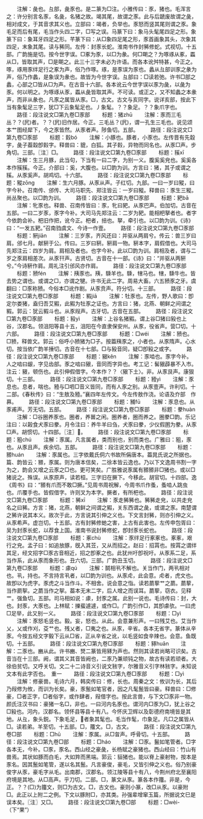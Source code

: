 <!-- { "loadSidebar": true } -->
　　注解：彘也。彑部，彘豕也。是二篆为□注。小雅传曰：豕，猪也。毛浑言之：许分别言名豕，名彘，名猪之故。竭其尾，故谓之豕。此与后蹏废故谓之彘，相对成文，于其音求其义也。立部曰：竭者，负举也。豕怒而竖其尾则谓之豕。象毛足而后有尾，毛当作头四二字，□写之误。马篆下曰：象马头髦尾四足之形。象篆下曰：象耳牙四足之形。芊篆下曰：从□象四足尾之形，豕首画象其头，次象其四足，末象其尾。读与豨同。左传：封豕长蛇。淮南书作封豨修蛇。式视切。十五部。广韵施是切。按今世字误。□豖为豕，以□为彖。何□朙之？为啄琢从豖，蟸从□，皆取其声，□是朙之。此三十三字未必为许语。而各本讹舛特甚，今正之。啄，琢用豕绊足行之豖为声，俗乃作啄。琢，是豕误为豕也。蠡从彑部训豕之彖为声，俗乃作蠡，是象误为彖也。故皆为今世字误。彑部曰：□读若弛。许书□部之蠡，心部之□皆从□为声。在古音十六部。各本讹云今世字误以豕为彘，以彘为豕。何以明之。为啄琢从豕，蟸从彘皆取其声。不可读。或正之，又不知蠡之本彖声，而非从彖也。凡豕之属皆从豕。□，古文。古文与亥同字。说详亥部，按此下当有象髦足三字，犹□下云象髦足也。丿象髦。？？象足。？？象爪字也。
　　路径：段注说文□第九卷□豕部
　　标题：猪zhū
　　注解：豕而三毛丛？？(凥)者。？？(凥)旧作居。今正。三毛丛？(凥)，谓一孔生三毛也。说见颂本艹图经犀下，今之豕皆然。从豕者声。陟鱼切。五部。
　　路径：段注说文□第九卷□豕部
　　标题：豰bó
　　注解：小豚也。豚者，小豕也。左传晋有先縠字，彘子葢縠卽豰字。释兽曰：貔，白狐。其子豰，异物而同名也。从豕□声。步角切。三部。〖注〗□。
　　路径：段注说文□第九卷□豕部
　　标题：豯xī
　　注解：生三月豚，此当句，下当有一曰二字，为别一义。腹奚奚皃也。奚奚各本作豯豯。今正。介部曰：奚，大腹也。以□韵为训。方言曰：猪，其子或谓之豯。从豕奚声。胡鸡切。十六部。
　　路径：段注说文□第九卷□豕部
　　标题：豵zōnɡ
　　注解：生六月豚。从豕从声。子红切。九部。一曰一岁曰豵，曰字今补。召南传、邠传、大司马职先、郑注皆云：一岁曰豵。释兽曰：豕生三豵。尚丛聚也。以□韵为训。
　　路径：段注说文□第九卷□豕部
　　标题：豝bā
　　注解：牝豕也。释兽、召南传皆曰：豕，牝曰豝。从豕巴声。伯加切。古音在五部。一曰二岁豕，豕字今补。大司马先郑注云：二岁为豝。能相杷拏者也。者字今依韵会补。杷旧作把，讹今正。杷者，掊也。拏，牵引也。以□韵为训。《诗》曰：“一发五豝。”召南驺虞文、今诗一作壹。
　　路径：段注说文□第九卷□豕部
　　标题：豣jiān
　　注解：三岁豕，齐风还曰：并驱从两肩兮。传云：兽三岁曰肩。邠七月。献豣于公。传曰。三岁曰豣。豣肩一物。豣本字，肩假借也。大司马先郑注云：四岁为肩。肩相及者也。也字今补。此以□韵为训。肩相及者，谓与二岁之豕肩相差次。从豕幵声。古贤切。古音在十一部。《诗》曰：“并驱从两豣兮。”今诗豣作肩。周礼注引邠风亦作肩。
　　路径：段注说文□第九卷□豕部
　　标题：豮fén
　　注解：羠豕也。羠，騬羊也。騬，犗马也。犗，騬牛也。皆去势之谓也。或谓之□，亦谓之犍。许书无此二字。周易大畜。六五豮豕之牙。虞翻曰：□豕称豮。今俗本□讹作剧。从豕贲声。符分切。十三部。
　　路径：段注说文□第九卷□豕部
　　标题：豭jiā
　　注解：牡豕也。左传，野人歌曰：卽定尔娄猪，盍归吾艾豭，此豭为牡豕之证也。方言曰：猪，北燕、朝鲜之间谓之豭。郭云：犹云豭斗也。从豕叚声。古牙切。古音在五部。
　　路径：段注说文□第九卷□豕部
　　标题：豛yì
　　注解：上谷名猪豭。谓上谷□猪曰豛也上谷，汉郡名。领沮阳等县十五，沮阳在今直隶保安州。从豕，役省声。营□切。十六部。
　　路径：段注说文□第九卷□豕部
　　标题：□wéi
　　注解：豮也。□豮，释兽文。郭云：俗呼小豮猪为□子。按葢羠豕之，小者也。从豕隋声。心水切。按当依广韵羊捶切。古音在十七部。□与豛音同，疑□卽豛之或字。
　　路径：段注说文□第九卷□豕部
　　标题：豤kěn
　　注解：豕啮也。豕字今补。人之啮曰龈，字见齿部。豕之啮曰豤，音同而字异也。考工记：髺豤薜暴不入市。注云：豤，顿伤也。此引伸假借字。今本作？？〈豤下土〉。非。从豕艮声。康狠切。十三部。
　　路径：段注说文□第九卷□豕部
　　标题：豷yì
　　注解：豕息也。息者，喘也。豷与□呬□音义皆同，而有人豕之别。从豕壹声。许利切。十二部。《春秋传》曰：“生敖及豷。”襄四年左传文。今左传敖作浇。论语及夰部　作奡。
　　路径：段注说文□第九卷□豕部
　　标题：豧fū
　　注解：豕息也。从豕甫声。芳无切。五部。
　　路径：段注说文□第九卷□豕部
　　标题：豢huàn
　　注解：□谷圈养豕也。圈者，养嘼之闲。圈养者，圈而养之。圈豢□韵。乐记注曰：以榖食犬豕曰豢。月令注曰：养牛羊曰刍，犬豕曰豢，少仪假圂为豢。从豕□声。胡惯切。十四部。〖注〗。
　　路径：段注说文□第九卷□豕部
　　标题：豠chú
　　注解：豕属。凡言属者，类而别也，别而类也。广雅曰：豠，豕也。从豕且声。疾余切。五部。
　　路径：段注说文□第九卷□豕部
　　标题：豲huán
　　注解：豕属也。三字依戴氏侗六书故所偁唐本。葢晁氏说之所据也。篇、韵皆云：豲，豕属。则为唐本信矣，二徐本皆云逸也。乃以下文逸周书割一字为之，韵会又增之云豕之□也。更可笑矣。广胜雅说豕属有豲豲非□猪也。或以□猪说之。殊误。从豕原声，读若桓。三字旧在撅下。今移此。胡官切。十四部。逸《周书》曰：“豲有爪而不敢□撅。”见周书周祝解，今周书爪作蚤，蚤啮人跳虫也。爪覆手也。皆假借字。许则叉为本字。撅者，有所杷也。
　　路径：段注说文□第九卷□豕部
　　标题：豨xī
　　注解：豕走豨豨也。豨豨走皃，以共走皃名之曰豨。方言：猪，北燕，朝鲜之间谓之豭，关东西谓之彘，或谓之豕。南楚谓之豨许说其本义。故次于此，方言说其引伸之义也。下文言封豨，则亦引伸之义。从豕希声。虚岂切。十五部。古有封豨修虵之害，上古有此害也。左传申包胥曰：吴为封豕长蛇，以荐食上国。淮南书说封豨修蛇，卽封豕长蛇也。
　　路径：段注说文□第九卷□豕部
　　标题：豖chù
　　注解：豕绊足行豖豖也。豖豖，艰行之皃。孟子曰：如追放豚，旣入其苙，又从而招之。赵曰：招罥也。按罥之谓绊其足，经文招字□豕古音相近，招之卽豖之也。此犹州吁卽祝吁。从豕系二足，系当作系，此从豕而象形也。丑六切。三部。广韵丑玉切。
　　路径：段注说文□第九卷□豕部
　　标题：豦qú
　　注解：鬬相丮不解也。关当作门，两丮相对也。丮，持也。不言持言丮者，以□韵为训也。从豕虍，此会意。虍者，虎文也。故卽以为虎字。豕虎之斗当作斗。不相舍。说会意之恉。读若蘮蒘艹之蘮。蘮蒘，当作罽挐。之蘮当作之挐。葢本无末二字，后人增之而误耳。蘮蒘，窃衣。见释艹。强鱼切。五部。司马相如说：豦，封豕之属。此别一说也。毛诗传曰：封，大也。封豕，大豕也。上林赋：擽蜚遽遽，或作□。广韵引作□，其卽豦欤。一曰虎□足举，此又别一义。
　　路径：段注说文□第九卷□豕部
　　标题：□yì
　　注解：豕怒毛竖也。毅。妄，怒也。从此。会意兼形声。一曰残艾也。艾当作乂，乂或作刈，芟艹也。残乂者，□夷之也。从豕，辛省。各本无省字。篆体从辛豕。今按五经文字毅下云从□省，正从辛省之讹，以毛竖如食辛辣也。会意。鱼既切。十五部。
　　路径：段注说文□第九卷□豕部
　　标题：豩huān
　　注解：二豕也。豳从此。许书豳、燹二篆皆用豩为声也。然则其读若尚略可识矣。古音当在十三部。阙，谓其义其音皆阙也，二豕乃兼顽钝之物，故古有读若顽者。大徐伯贫切。又呼关切。文二十二诗音义引说文豥字，尔雅音义引字林豥字。未知说文本有此字否也。　重一
　　路径：段注说文□第九卷□豕部
　　标题：□yì
　　注解：修豪兽。毛诗六月，韩奕传曰：修，长也。周秦之文：攸训为长，其后乃叚修为攸，而训为长矣。豪，豕鬛如笔官者，因之凡髦鬛皆曰豪。释兽曰：□修豪，□者正字，□者俗字，或作肆者，叚借字也。按此言兽，与下文□豕非一物。颜氏注汉书曰：豪猪一名□，非也。一曰河内名豕也。谓河内□豕为□，犹上谷之□豛也。河内，汉郡名。领怀县等县十有八。今怀庆卫辉以及彰德府南境皆是其地。从彑，象头鋭。下象毛足，者象其髦也。毛当作髦，巾象足。凡□之属皆从□。读若弟。羊至切。十五部。□，籒文。□，古文。
　　路径：段注说文□第九卷□部
　　标题：□hū
　　注解：豕属。从□曶声。呼骨切。十五部。
　　路径：段注说文□第九卷□部
　　标题：□háo
　　注解：□豕。鬣如笔管者。□字各本无，今补。□豕，豕名。西山经之豪彘，长杨赋之豪猪也。西山经曰：竹山有兽焉。其状如豚而白毛，大如筓而黑端。郭云：貆猪也。能以脊上豪射物，按本是豕名。因其鬛如笔管，遂以名其鬛。凡言豪俊，豪毛，又皆引伸之义也。俗乃别豪俊字从豕，豪毛字从毛。出南郡，汉郡名。领江陵等县十有八，今荆州府北至襄阳府境是其地。从□高声。乎刀切。二部。□，篆文从豕。篆各本作籒。非是，今正。？？(□)为籒文，则□为古文。□，古文也。豪则小篆，改□从豕。以豪附□。此正以上附二之例。下文以豚附□，亦其类。孙强辈增窜玉篇，所据说文巳是误本矣。〖注〗又□。
　　路径：段注说文□第九卷□部
　　标题：□wèi-（下“果”）
